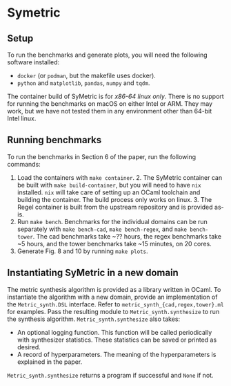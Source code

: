# Symetric

## Setup

To run the benchmarks and generate plots, you will need the following software installed:
- `docker` (or `podman`, but the makefile uses docker).
- `python` and `matplotlib`, `pandas`, `numpy` and `tqdm`.

The container build of SyMetric is for *x86-64 linux only*. There is no support for running the benchmarks on macOS on either Intel or ARM. They may work, but we have not tested them in any environment other than 64-bit Intel linux.

## Running benchmarks

To run the benchmarks in Section 6 of the paper, run the following commands:

1. Load the containers with `make container`.
   2. The SyMetric container can be built with `make build-container`, but you will need to have `nix` installed. `nix` will take care of setting up an OCaml toolchain and building the container. The build process only works on linux.
   3. The Regel container is built from the upstream repository and is provided as-is.
2. Run `make bench`. Benchmarks for the individual domains can be run separately with `make bench-cad`, `make bench-regex`, and `make bench-tower`.
   The cad benchmarks take ~?? hours, the regex benchmarks take ~5 hours, and the tower benchmarks take ~15 minutes, on 20 cores.
3. Generate Fig. 8 and 10 by running `make plots`.

## Instantiating SyMetric in a new domain

The metric synthesis algorithm is provided as a library written in OCaml.
To instantiate the algorithm with a new domain, provide an implementation of the `Metric_synth.DSL` interface.
Refer to `metric_synth_{cad,regex,tower}.ml` for examples.
Pass the resulting module to `Metric_synth.synthesize` to run the synthesis algorithm.
`Metric_synth.synthesize` also takes:
 - An optional logging function. This function will be called periodically with synthesizer statistics. These statistics can be saved or printed as desired.
 - A record of hyperparameters. The meaning of the hyperparameters is explained in the paper.

`Metric_synth.synthesize` returns a program if successful and `None` if not.
